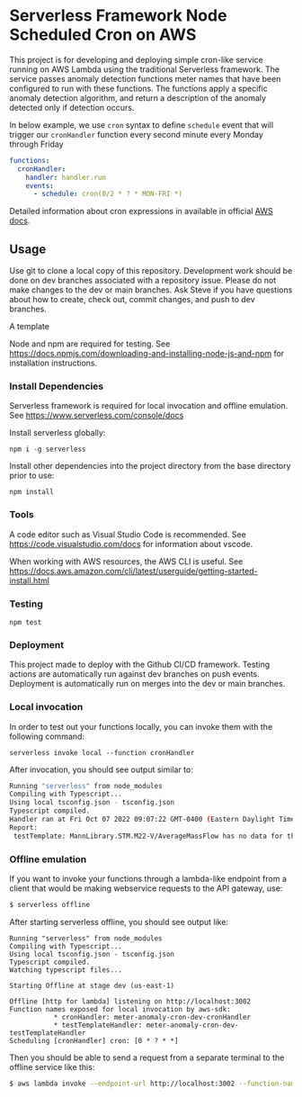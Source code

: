 <!--
title: 'Meter Anomaly Cron scheduler'
description: 'This is a cron scheduler for running anomaly detection functions on a schedule, and compiling the anomalies into a report.'
layout: Doc
framework: v3
platform: AWS
language: nodeJS
priority: 1
authorName: 'Steve Mandl'
authorAvatar: 'https://secure.gravatar.com/avatar/d3fe459f8114ad905d54de551e44e4f0?s=800&d=identicon'
-->

# Serverless Framework Node Scheduled Cron on AWS

This project is for developing and deploying simple cron-like service running on AWS Lambda using the traditional Serverless framework. 
The service passes anomaly detection functions meter names that have been configured to run with these functions. 
The functions apply a specific anomaly detection algorithm, and return a description of the anomaly detected only if detection occurs.


In below example, we use `cron` syntax to define `schedule` event that will trigger our `cronHandler` function every second minute every Monday through Friday

```yml
functions:
  cronHandler:
    handler: handler.run
    events:
      - schedule: cron(0/2 * ? * MON-FRI *)
```

Detailed information about cron expressions in available in official [AWS docs](https://docs.aws.amazon.com/AmazonCloudWatch/latest/events/ScheduledEvents.html#CronExpressions).


## Usage

Use git to clone a local copy of this repository. Development work should be done on dev branches associated with a repository issue. Please do not make changes to the dev or main branches. Ask Steve if you have questions about how to create, check out, commit changes, and push to dev branches.

A template 

Node and npm are required for testing. See https://docs.npmjs.com/downloading-and-installing-node-js-and-npm for installation instructions.

### Install Dependencies
Serverless framework is required for local invocation and offline emulation. See https://www.serverless.com/console/docs

Install serverless globally:
```
npm i -g serverless
```
Install other dependencies into the project directory from the base directory prior to use:
```
npm install
```
 
### Tools
A code editor such as Visual Studio Code is recommended. See https://code.visualstudio.com/docs for information about vscode.

When working with AWS resources, the AWS CLI is useful. See https://docs.aws.amazon.com/cli/latest/userguide/getting-started-install.html 

### Testing

```
npm test
```
### Deployment

This project made to deploy with the Github CI/CD framework. Testing actions are automatically run against dev branches on push events. Deployment is automatically run on merges into the dev or main branches.

### Local invocation

In order to test out your functions locally, you can invoke them with the following command:

```
serverless invoke local --function cronHandler
```

After invocation, you should see output similar to:

```bash
Running "serverless" from node_modules
Compiling with Typescript...
Using local tsconfig.json - tsconfig.json
Typescript compiled.
Handler ran at Fri Oct 07 2022 09:07:22 GMT-0400 (Eastern Daylight Time)
Report:
 testTemplate: MannLibrary.STM.M22-V/AverageMassFlow has no data for the period Wed Sep 07 2022 13:07:19 GMT+0000 (Coordinated Universal Time) to Fri Oct 07 2022 13:07:19 GMT+0000 (Coordinated Universal Time)

```

### Offline emulation

If you want to invoke your functions through a lambda-like endpoint from a client that would be making webservice requests to the API gateway, use:

```bash
$ serverless offline
```

After starting serverless offline, you should see output like:

```
Running "serverless" from node_modules
Compiling with Typescript...
Using local tsconfig.json - tsconfig.json
Typescript compiled.
Watching typescript files...

Starting Offline at stage dev (us-east-1)

Offline [http for lambda] listening on http://localhost:3002
Function names exposed for local invocation by aws-sdk:
           * cronHandler: meter-anomaly-cron-dev-cronHandler
           * testTemplateHandler: meter-anomaly-cron-dev-testTemplateHandler
Scheduling [cronHandler] cron: [0 * ? * *]
```

Then you should be able to send a request from a separate terminal to the offline service like this:
```bash
$ aws lambda invoke --endpoint-url http://localhost:3002 --function-name meter-anomaly-cron-dev-testTemplateHandler --payload '{"body": { "pointName": "AppelCommons.CW.FP/TONS" }}' response.json
```